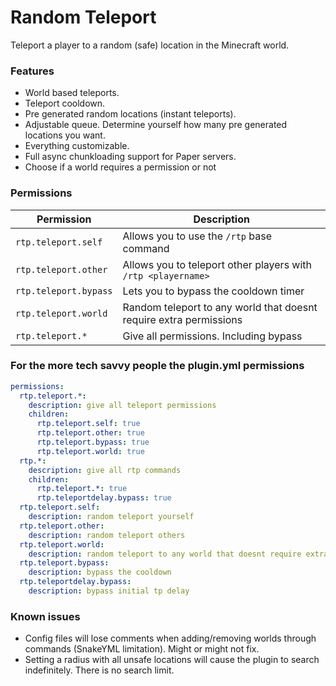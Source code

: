 # Random Teleport
Teleport a player to a random (safe) location in the Minecraft world.

### Features
- World based teleports.
- Teleport cooldown.
- Pre generated random locations (instant teleports).
- Adjustable queue. Determine yourself how many pre generated locations you want.
- Everything customizable.
- Full async chunkloading support for Paper servers.
- Choose if a world requires a permission or not

### Permissions
|Permission|Description|
|----------|-------|
|``rtp.teleport.self``| Allows you to use the `/rtp` base command |
|``rtp.teleport.other``| Allows you to teleport other players with `/rtp <playername>`|
|``rtp.teleport.bypass``| Lets you to bypass the cooldown timer|
|``rtp.teleport.world``| Random teleport to any world that doesnt require extra permissions
|``rtp.teleport.*``| Give all permissions. Including bypass|

### For the more tech savvy people the plugin.yml permissions

```yml
permissions:
  rtp.teleport.*:
    description: give all teleport permissions
    children:
      rtp.teleport.self: true
      rtp.teleport.other: true
      rtp.teleport.bypass: true
      rtp.teleport.world: true
  rtp.*:
    description: give all rtp commands
    children:
      rtp.teleport.*: true
      rtp.teleportdelay.bypass: true
  rtp.teleport.self:
    description: random teleport yourself
  rtp.teleport.other:
    description: random teleport others
  rtp.teleport.world:
    description: random teleport to any world that doesnt require extra permissions
  rtp.teleport.bypass:
    description: bypass the cooldown
  rtp.teleportdelay.bypass:
    description: bypass initial tp delay
```

### Known issues
- Config files will lose comments when adding/removing worlds through commands (SnakeYML limitation). Might or might not fix.
- Setting a radius with all unsafe locations will cause the plugin to search indefinitely. There is no search limit.
